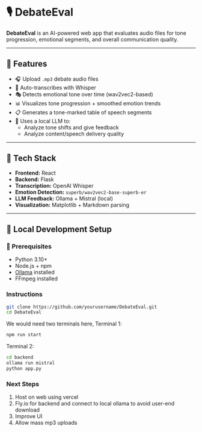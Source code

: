 # 🎙️ DebateEval

**DebateEval** is an AI-powered web app that evaluates audio files for tone progression, emotional segments, and overall communication quality.

---

## 🚀 Features

- 🎧 Upload `.mp3` debate audio files
- 📝 Auto-transcribes with Whisper
- 🎭 Detects emotional tone over time (wav2vec2-based)
- 📊 Visualizes tone progression + smoothed emotion trends
- 📋 Generates a tone-marked table of speech segments
- 🧠 Uses a local LLM to:
  - Analyze tone shifts and give feedback
  - Analyze content/speech delivery quality

---


## 🧩 Tech Stack

- **Frontend:** React
- **Backend:** Flask
- **Transcription:** OpenAI Whisper
- **Emotion Detection:** `superb/wav2vec2-base-superb-er`
- **LLM Feedback:** Ollama + Mistral (local)
- **Visualization:** Matplotlib + Markdown parsing

---

## 🧪 Local Development Setup

### 🔧 Prerequisites
- Python 3.10+
- Node.js + npm
- [Ollama](https://ollama.com) installed
- FFmpeg installed

### Instructions
```bash
git clone https://github.com/yourusername/DebateEval.git
cd DebateEval
```
We would need two terminals here,
Terminal 1:
```bash
npm run start
```
Terminal 2:
```bash
cd backend
ollama run mistral
python app.py
```

### Next Steps
1. Host on web using vercel
2. Fly.io for backend and connect to local ollama to avoid user-end download
3. Improve UI
4. Allow mass mp3 uploads